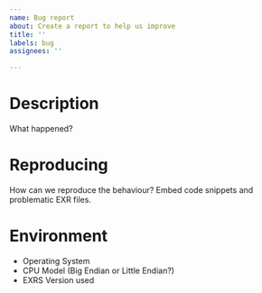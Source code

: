 ```yaml
---
name: Bug report
about: Create a report to help us improve
title: ''
labels: bug
assignees: ''

---
```


# Description
What happened?

# Reproducing
How can we reproduce the behaviour? Embed code snippets and problematic EXR files.

# Environment
- Operating System
- CPU Model (Big Endian or Little Endian?)
- EXRS Version used
